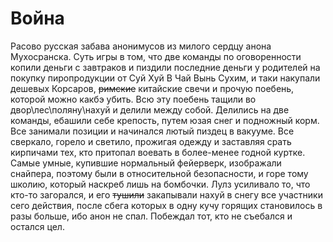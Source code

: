 # Война

Расово русская забава анонимусов из милого сердцу анона Мухосранска. Суть игры в том, что две команды по оговоренности копили деньги с завтраков и пиздили последние деньги у родителей на покупку пиропродукции от Суй Хуй В Чай Вынь Сухим, и таки накупали дешевых Корсаров, ~~римские~~ китайские свечи и прочую поебень, которой можно какбэ убить. Всю эту поебень тащили во двор\лес\поляну\нахуй и делили между собой. Делились на две команды, ебашили себе крепость, путем юзая снег и подножный корм. Все занимали позиции и начинался лютый пиздец в вакууме. Все сверкало, горело и светило, прожигая одежду и заставляя срать кирпичами тех, кто притопал воевать в более-менее годной куртке. Самые умные, купившие нормальный фейерверк, изображали снайпера, поэтому были в относительной безопасности, и горе тому школию, который наскреб лишь на бомбочки. Лулз усиливало то, что кто-то загорался, и его ~~тушили~~ закапывали нахуй в снегу все участники сего действия, после сбега которых в одну кучу горящих становилось в разы больше, ибо анон не спал. Побеждал тот, кто не съебался и остался цел.
